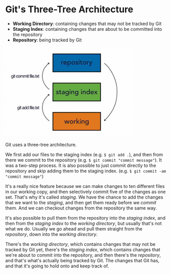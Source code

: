 # Git's Three-Tree Architecture

- **Working Directory**: containing changes that may not be tracked by Git
- **Staging Index**: containing changes that are about to be committed into the repository
- **Repository**: being tracked by Git

<img src="img/git_three_tree_arc.png" width="400"/>

Git uses a three-tree architecture. 

We first add our files to the staging index (e.g. ```$ git add .```), and then from there we commit to the repository (e.g. ```$ git commit "commit message"```). It was a two-step process. It is also possible to just commit directly to the repository and skip adding them to the staging index. (e.g. ```$ git commit -am "commit message"```)

It's a really nice feature because we can make changes to ten different files in our working copy, and then selectively commit five of the changes as one set. That's why it's called *staging*. We have the chance to add the changes that we want to the *staging*, and then get them ready before we *commit* them. And we can checkout changes from the repository the same way. 

It's also possible to pull them from the repository into the *staging index*, and then from the *staging index* to the *working directory*, but usually that's not what we do. Usually we go ahead and pull them straight from the *repository*, down into the *working directory*. 

There's the *working directory*, which contains changes that may not be tracked by Git yet, there's the *staging index*, which contains changes that we're about to commit into the repository, and then there's the *repository*, and that's what's actually being tracked by Git. The changes that Git has, and that it's going to hold onto and keep track of.
